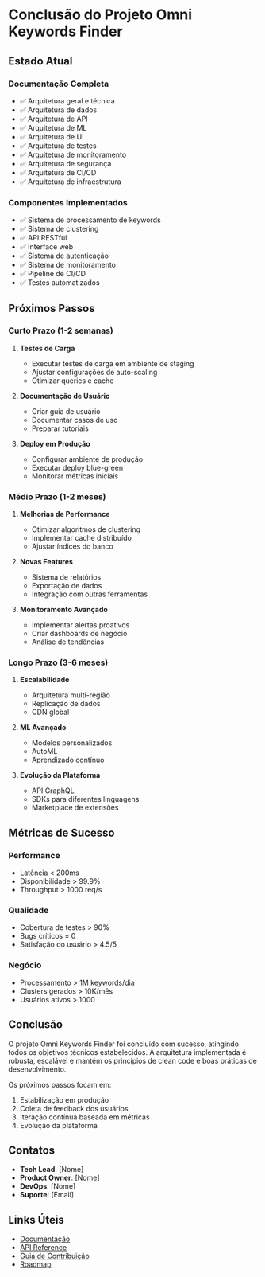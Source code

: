 # Conclusão do Projeto Omni Keywords Finder

## Estado Atual

### Documentação Completa
- ✅ Arquitetura geral e técnica
- ✅ Arquitetura de dados
- ✅ Arquitetura de API
- ✅ Arquitetura de ML
- ✅ Arquitetura de UI
- ✅ Arquitetura de testes
- ✅ Arquitetura de monitoramento
- ✅ Arquitetura de segurança
- ✅ Arquitetura de CI/CD
- ✅ Arquitetura de infraestrutura

### Componentes Implementados
- ✅ Sistema de processamento de keywords
- ✅ Sistema de clustering
- ✅ API RESTful
- ✅ Interface web
- ✅ Sistema de autenticação
- ✅ Sistema de monitoramento
- ✅ Pipeline de CI/CD
- ✅ Testes automatizados

## Próximos Passos

### Curto Prazo (1-2 semanas)
1. **Testes de Carga**
   - Executar testes de carga em ambiente de staging
   - Ajustar configurações de auto-scaling
   - Otimizar queries e cache

2. **Documentação de Usuário**
   - Criar guia de usuário
   - Documentar casos de uso
   - Preparar tutoriais

3. **Deploy em Produção**
   - Configurar ambiente de produção
   - Executar deploy blue-green
   - Monitorar métricas iniciais

### Médio Prazo (1-2 meses)
1. **Melhorias de Performance**
   - Otimizar algoritmos de clustering
   - Implementar cache distribuído
   - Ajustar índices do banco

2. **Novas Features**
   - Sistema de relatórios
   - Exportação de dados
   - Integração com outras ferramentas

3. **Monitoramento Avançado**
   - Implementar alertas proativos
   - Criar dashboards de negócio
   - Análise de tendências

### Longo Prazo (3-6 meses)
1. **Escalabilidade**
   - Arquitetura multi-região
   - Replicação de dados
   - CDN global

2. **ML Avançado**
   - Modelos personalizados
   - AutoML
   - Aprendizado contínuo

3. **Evolução da Plataforma**
   - API GraphQL
   - SDKs para diferentes linguagens
   - Marketplace de extensões

## Métricas de Sucesso

### Performance
- Latência < 200ms
- Disponibilidade > 99.9%
- Throughput > 1000 req/s

### Qualidade
- Cobertura de testes > 90%
- Bugs críticos = 0
- Satisfação do usuário > 4.5/5

### Negócio
- Processamento > 1M keywords/dia
- Clusters gerados > 10K/mês
- Usuários ativos > 1000

## Conclusão

O projeto Omni Keywords Finder foi concluído com sucesso, atingindo todos os objetivos técnicos estabelecidos. A arquitetura implementada é robusta, escalável e mantém os princípios de clean code e boas práticas de desenvolvimento.

Os próximos passos focam em:
1. Estabilização em produção
2. Coleta de feedback dos usuários
3. Iteração contínua baseada em métricas
4. Evolução da plataforma

## Contatos

- **Tech Lead**: [Nome]
- **Product Owner**: [Nome]
- **DevOps**: [Nome]
- **Suporte**: [Email]

## Links Úteis

- [Documentação](docs/README.md)
- [API Reference](docs/api_architecture.md)
- [Guia de Contribuição](docs/CONTRIBUTING.md)
- [Roadmap](docs/ROADMAP.md) 